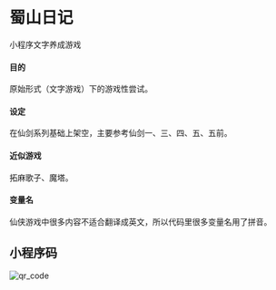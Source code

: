 # 蜀山日记

小程序文字养成游戏

#### 目的
原始形式（文字游戏）下的游戏性尝试。

#### 设定
在仙剑系列基础上架空，主要参考仙剑一、三、四、五、五前。

#### 近似游戏
拓麻歌子、魔塔。

#### 变量名
仙侠游戏中很多内容不适合翻译成英文，所以代码里很多变量名用了拼音。

## 小程序码
![qr_code](https://github.com/jokersandwich/Shushan-Diary/blob/master/image/qr_code.jpg)
